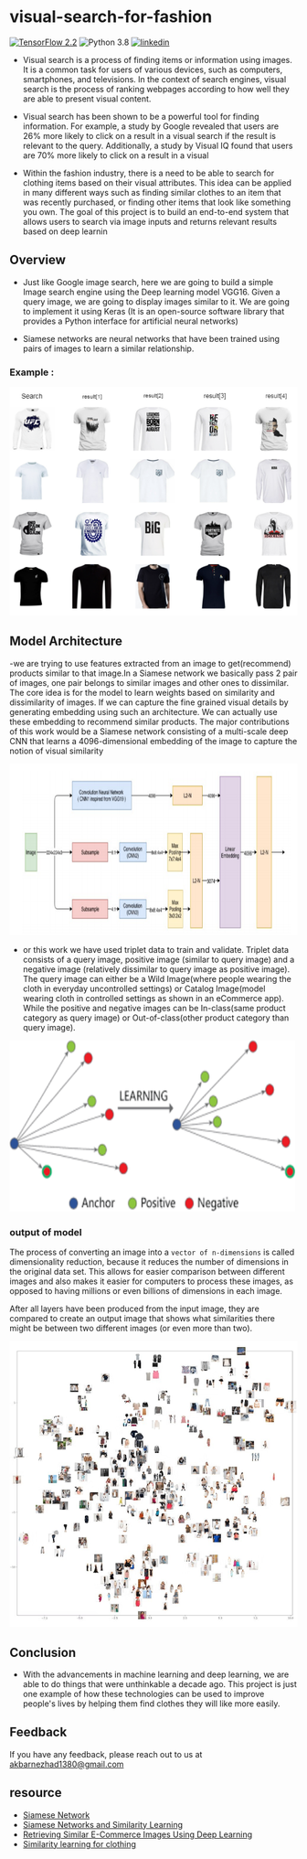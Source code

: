 # visual-search-for-fashion
[![TensorFlow 2.2](https://img.shields.io/badge/TensorFlow-2.2-FF6F00?logo=tensorflow)](https://github.com/tensorflow/tensorflow/releases/tag/v2.2.0)
![Python 3.8](https://img.shields.io/badge/Python-3.8-3776AB)
[![linkedin](https://img.shields.io/badge/linkedin-0A66C2?style=for-the-badge&logo=linkedin&logoColor=white)](https://www.linkedin.com/in/erfan-akbarnezhad-190089221/?lipi=urn%3Ali%3Apage%3Ad_flagship3_feed%3BiFWwjUy4QY%2BCTXM6P7%2FSBg%3D%3D)

- Visual search is a process of finding items or information using images. It is a common task for users of various devices, such as computers, smartphones, and televisions. In the context of search engines, visual search is the process of ranking webpages according to how well they are able to present visual content.

- Visual search has been shown to be a powerful tool for finding information. For example, a study by Google revealed that users are 26% more likely to click on a result in a visual search if the result is relevant to the query. Additionally, a study by Visual IQ found that users are 70% more likely to click on a result in a visual

- Within the fashion industry, there is a need to be able to search for clothing items based on their visual attributes. This idea can be applied in many different ways such as finding similar clothes to an item that was recently purchased, or finding other items that look like something you own. The goal of this project is to build an end-to-end system that allows users to search via image inputs and returns relevant results based on deep learnin

## Overview 

- Just like Google image search, here we are going to build a simple Image search engine using the Deep learning model VGG16. Given a query image, we are going to display images similar to it. We are going to implement it using Keras (It is an open-source software library that provides a Python interface for artificial neural networks)

- Siamese networks are neural networks that have been trained using pairs of images to learn a similar relationship.

### Example :

<img src="images/result2.png" width="800" height="400"/>



## Model Architecture

-we are trying to use features extracted from an image to get(recommend) products similar to that image.In a Siamese network we basically pass 2 pair of images, one pair belongs to similar images and other ones to dissimilar. The core idea is for the model to learn weights based on similarity and dissimilarity of images. If we can capture the fine grained visual details by generating embedding using such an architecture. We can actually use these embedding to recommend similar products. The major contributions of this work would be a Siamese network consisting of a multi-scale deep CNN that learns a 4096-dimensional embedding of the image to capture the notion of visual similarity

<img src="images/model4.png" width="800" height="300"/>


- or this work we have used triplet data to train and validate. Triplet data consists of a query image, positive image (similar to query image) and a negative image (relatively dissimilar to query image as positive image). The query image can either be a Wild Image(where people wearing the cloth in everyday uncontrolled settings) or Catalog Image(model wearing cloth in controlled settings as shown in an eCommerce app). While the positive and negative images can be In-class(same product category as query image) or Out-of-class(other product category than query image).

<img src="images/model3.png" width="500" height="300"/>

### output of model 

The process of converting an image into a `vector of n-dimensions` is called dimensionality reduction, because it reduces the number of dimensions in the original data set. This allows for easier comparison between different images and also makes it easier for computers to process these images, as opposed to having millions or even billions of dimensions in each image.

After all layers have been produced from the input image, they are compared to create an output image that shows what similarities there might be between two different images (or even more than two).

<img src="images/embedded.jpg" width="800" height="500"/>

## Conclusion

- With the advancements in machine learning and deep learning, we are able to do things that were unthinkable a decade ago. This project is just one example of how these technologies can be used to improve people's lives by helping them find clothes they will like more easily.

## Feedback

If you have any feedback, please reach out to us at akbarnezhad1380@gmail.com



## resource

- [Siamese Network](https://www.youtube.com/watch?v=6jfw8MuKwpI&ab_channel=DeepLearningAI)
- [Siamese Networks and Similarity Learning](https://www.youtube.com/watch?v=BcF6FfZHDqA&ab_channel=DynamicVisionandLearningGroup)
- [Retrieving Similar E-Commerce Images Using Deep Learning](https://www.arxiv-vanity.com/papers/1901.03546/)
- [Similarity learning for clothing](https://towardsdatascience.com/similarity-learning-for-clothing-building-a-web-service-from-scratch-350216830e21)

